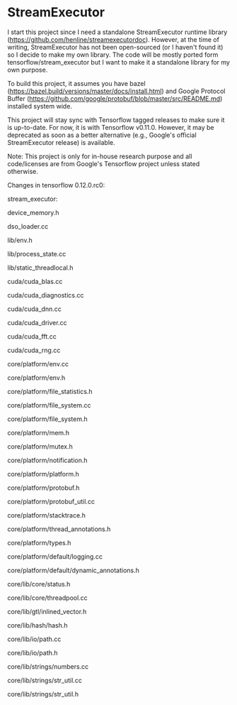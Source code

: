 # StreamExecutor

I start this project since I need a standalone StreamExecutor runtime library (https://github.com/henline/streamexecutordoc). However, at the time of writing, StreamExecutor has not been open-sourced (or I haven't found it) so I decide to make my own library. The code will be mostly ported form tensorflow/stream_executor but I want to make it a standalone library for my own purpose.

To build this project, it assumes you have bazel (https://bazel.build/versions/master/docs/install.html) and Google Protocol Buffer (https://github.com/google/protobuf/blob/master/src/README.md) installed system wide. 

This project will stay sync with Tensorflow tagged releases to make sure it is up-to-date. For now, it is with Tensorflow v0.11.0. However, it may be deprecated as soon as a better alternative (e.g., Google's official StreamExecutor release) is available. 

Note: This project is only for in-house research purpose and all code/licenses are from Google's Tensorflow project unless stated otherwise. 

Changes in tensorflow 0.12.0.rc0:

stream_executor:

  device_memory.h

  dso_loader.cc

  lib/env.h

  lib/process_state.cc

  lib/static_threadlocal.h

  cuda/cuda_blas.cc

  cuda/cuda_diagnostics.cc

  cuda/cuda_dnn.cc

  cuda/cuda_driver.cc

  cuda/cuda_fft.cc

  cuda/cuda_rng.cc

  core/platform/env.cc

  core/platform/env.h

  core/platform/file_statistics.h

  core/platform/file_system.cc

  core/platform/file_system.h

  core/platform/mem.h

  core/platform/mutex.h

  core/platform/notification.h

  core/platform/platform.h

  core/platform/protobuf.h

  core/platform/protobuf_util.cc

  core/platform/stacktrace.h

  core/platform/thread_annotations.h

  core/platform/types.h

  core/platform/default/logging.cc

  core/platform/default/dynamic_annotations.h

  core/lib/core/status.h

  core/lib/core/threadpool.cc

  core/lib/gtl/inlined_vector.h

  core/lib/hash/hash.h

  core/lib/io/path.cc

  core/lib/io/path.h

  core/lib/strings/numbers.cc

  core/lib/strings/str_util.cc

  core/lib/strings/str_util.h
